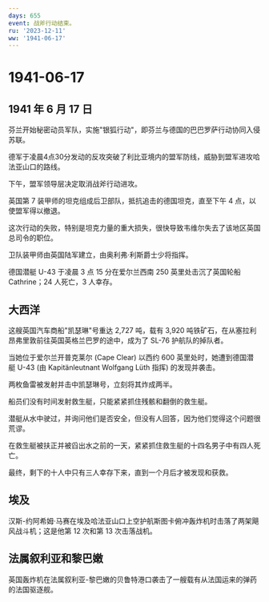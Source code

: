 ```yaml
---
days: 655
event: 战斧行动结束。
ru: '2023-12-11'
ww: '1941-06-17'
---
```


# 1941-06-17

## 1941 年 6 月 17 日

芬兰开始秘密动员军队，实施"银狐行动"，即芬兰与德国的巴巴罗萨行动协同入侵苏联。

德军于凌晨4点30分发动的反攻突破了利比亚境内的盟军防线，威胁到盟军进攻哈法亚山口的路线。

下午，盟军领导层决定取消战斧行动进攻。

英国第 7 装甲师的坦克组成后卫部队，抵抗追击的德国坦克，直至下午 4
点，以使盟军得以撤退。

这次行动的失败，特别是坦克力量的重大损失，很快导致韦维尔失去了该地区英国总司令的职位。

卫队装甲师由英国陆军建立，由奥利弗·利斯爵士少将指挥。

德国潜艇 U-43 于凌晨 3 点 15 分在爱尔兰西南 250 英里处击沉了英国轮船
Cathrine；24 人死亡，3 人幸存。

## 大西洋

这艘英国汽车商船"凯瑟琳"号重达 2,727 吨，载有 3,920
吨铁矿石，在从塞拉利昂弗里敦前往英国英格兰巴罗的途中，成为了 SL-76
护航队的掉队者。

当她位于爱尔兰开普克莱尔 (Cape Clear) 以西约 600
英里处时，她遭到德国潜艇 U-43 (由 Kapitänleutnant Wolfgang Lüth 指挥)
的发现并袭击。

两枚鱼雷被发射并击中凯瑟琳号，立刻将其炸成两半。

船员们没有时间发射救生艇，只能紧紧抓住残骸和翻倒的救生艇。

潜艇从水中驶过，并询问他们是否安全，但没有人回答，因为他们觉得这个问题很荒谬。

在救生艇被扶正并被舀出水之前的一天，紧紧抓住救生艇的十四名男子中有四人死亡。

最终，剩下的十人中只有三人幸存下来，直到一个月后才被发现和获救。

## 埃及

汉斯-约阿希姆·马赛在埃及哈法亚山口上空护航斯图卡俯冲轰炸机时击落了两架飓风战斗机；这是他第
12 次和第 13 次击落战机。

## 法属叙利亚和黎巴嫩

英国轰炸机在法属叙利亚-黎巴嫩的贝鲁特港口袭击了一艘载有从法国运来的弹药的法国驱逐舰。